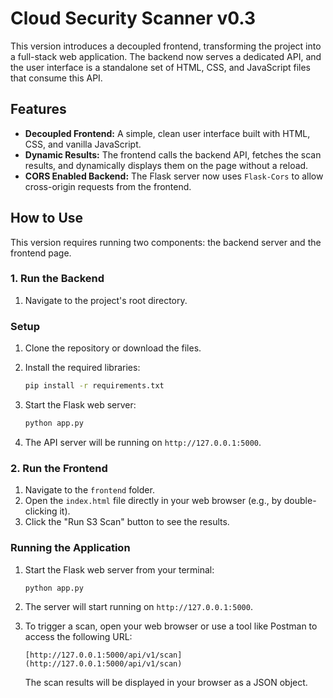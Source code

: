 # Cloud Security Scanner v0.3

This version introduces a decoupled frontend, transforming the project into a full-stack web application. The backend now serves a dedicated API, and the user interface is a standalone set of HTML, CSS, and JavaScript files that consume this API.

## Features

- **Decoupled Frontend:** A simple, clean user interface built with HTML, CSS, and vanilla JavaScript.
- **Dynamic Results:** The frontend calls the backend API, fetches the scan results, and dynamically displays them on the page without a reload.
- **CORS Enabled Backend:** The Flask server now uses `Flask-Cors` to allow cross-origin requests from the frontend.

## How to Use

This version requires running two components: the backend server and the frontend page.

### 1. Run the Backend


1. Navigate to the project's root directory.

### Setup

1. Clone the repository or download the files.
2. Install the required libraries:
   
   ```bash
   pip install -r requirements.txt
   ```
3. Start the Flask web server:
   
   ```bash
   python app.py
   ```
4. The API server will be running on `http://127.0.0.1:5000`.

### 2. Run the Frontend

1. Navigate to the `frontend` folder.
2. Open the `index.html` file directly in your web browser (e.g., by double-clicking it).
3. Click the "Run S3 Scan" button to see the results.
### Running the Application

1. Start the Flask web server from your terminal:
   
   ```bash
   python app.py
   ```

2. The server will start running on `http://127.0.0.1:5000`.

3. To trigger a scan, open your web browser or use a tool like Postman to access the following URL:
   
   ```
   [http://127.0.0.1:5000/api/v1/scan](http://127.0.0.1:5000/api/v1/scan)
   ```
   
   The scan results will be displayed in your browser as a JSON object.

